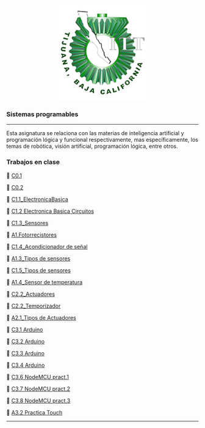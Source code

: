 <p align="center">
    <img alt="Logo" src="img/logo.png" width=250 height=250>
</p>



### Sistemas programables
---
Esta asignatura se relaciona con las materias de inteligencia artificial y programación
lógica y funcional respectivamente, mas específicamente, los temas de robótica,
visión artificial, programación lógica, entre otros.

### Trabajos en clase
:green_book: [C0.1](blog/C0.1_SeashellMarquez_Masapan.md)

:green_book: [C0.2](blog/C02_SeashellMarquez_Masapan.md)

:green_book: [C1.1_ElectronicaBasica](blog/C1.1_ElectronicaBasica_MarquezMillan_Masapan.md)

:green_book: [C1.2 Electronica Basica Circuitos](https://github.com/seashelltec/SistemasProgramables/blob/master/blog/C1.2_MarquezMillanSeashellVanessa_Masapan.md)


:green_book: [C1.3_Sensores](https://github.com/seashelltec/SistemasProgramables/blob/master/blog/C1.3_SeashellMarquez_Masapan.md)

:green_book: [A1.Fotorrecistores](https://github.com/seashelltec/SistemasProgramables/blob/master/blog/A1.2_SeashellMarquezMillan_Masapan.md)

:green_book: [C1.4_Acondicionador de señal](https://github.com/seashelltec/SistemasProgramables/blob/master/blog/C1.4_SeashellMarquez_Masapan.md)

:green_book: [A1.3_Tipos de sensores](https://github.com/seashelltec/SistemasProgramables/blob/master/blog/A1.3_SeashellMarquez_Masapan.md)

:green_book: [C1.5_Tipos de sensores](https://github.com/seashelltec/SistemasProgramables/blob/master/blog/C1.5_SeashellMarquez_Masapan.md)

:green_book: [A1.4_Sensor de temperatura](https://github.com/seashelltec/SistemasProgramables/blob/master/blog/A1.4_SeashellMarquez_Masapan.md)

:green_book: [C2.2_Actuadores](https://github.com/seashelltec/SistemasProgramables/blob/master/blog/C2.2_SeashellMarquez_Masapan.md)

:green_book: [C2.2_Temporizador](https://github.com/seashelltec/SistemasProgramables/blob/master/blog/C2.3_SeashellMarquez_Masapan.md)

:green_book: [A2.1_Tipos de Actuadores](https://github.com/seashelltec/SistemasProgramables/blob/master/blog/A2.1_SeashellMarquez_Masapan.md)

:green_book: [C3.1 Arduino](https://github.com/seashelltec/SistemasProgramables/blob/master/blog/C3.1_SeashellMarquez_Masapan.md)

:green_book: [C3.2 Arduino](https://github.com/seashelltec/SistemasProgramables/blob/master/blog/C3.2_SeashellMarquez_Masapan.md)

:green_book: [C3.3 Arduino](https://github.com/seashelltec/SistemasProgramables/blob/master/blog/C3.3_SeashellMarquez_Masapan.md)

:green_book: [C3.4 Arduino](https://github.com/seashelltec/SistemasProgramables/blob/master/blog/C3.4_SeashellMarquez_Masapan.md)

:green_book: [C3.6 NodeMCU pract.1](https://github.com/seashelltec/SistemasProgramables/blob/master/blog/C3.6_SeashellMarquez_Masapan.md)

:green_book: [C3.7 NodeMCU pract.2](https://github.com/seashelltec/SistemasProgramables/blob/master/blog/C3.7_SeashellMarquez_Masapan.md)

:green_book: [C3.8 NodeMCU pract.3](https://github.com/seashelltec/SistemasProgramables/blob/master/blog/C3.8_SeashellMarquez_Masapan.md)

:green_book: [A3.2 Practica Touch](https://github.com/seashelltec/SistemasProgramables/blob/master/blog/A3.2_SeashellMarquez_Masapan.md)

---

